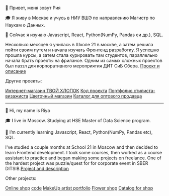 👋 Привет, меня зовут Рия

🎓 Я живу в Москве и учусь в НИУ ВШЭ по направлению Магистр по Наукам о Данных. 

🌱 Сейчас я изучаю Javascript, React, Python(NumPy, Pandas eи др.), SQL.

Несколько месяцев я училась в Школе 21 в москве, а затем решила пойти своим путем и начала изучать Фронтенд разработку.
Я успешно прошла курсы, а затем стала курировать там студентов, параллельно начала брать проекты на фрилансе. 
Одним из самых сложных проектов был паззл для корпоративного мероприятия ДИТ СиБ Сбера. [Проект и описание](https://github.com/romanovariya/sber_puzzle)

Другие проекты: 

[Интернет-магазин ТВОЙ ХЛОПОК](https://tvoy-hlopok.ru/) [Код проекта](https://github.com/romanovariya/website-cotton)
[Портфолио стилиста-визажиста](https://helga-polyukh.ru/)
[Цветочный магазин](https://oasismsk.ru/)
[Каталог для оптового продавца](https://juteopt.ru/)


---------
👋 Hi, my name is Riya

🎓 I live in Moscow. Studying at HSE Master of Data Science program.

🌱 I’m currently learning Javascript, React, Python(NumPy, Pandas etc), SQL.

I've studied a couple months at School 21 in Moscow and then decided to learn Frontend development. 
I took some courses, then worked as a course assistant to practice and began making some projects on freelance.
One of the hardest project was puzzle/quest for for corporate event in SBER DITSIB.[Project and description](https://github.com/romanovariya/sber_puzzle)

Other projects: 

[Online shop](https://tvoy-hlopok.ru/) [code](https://github.com/romanovariya/website-cotton)
[MakeUp artist portfolio](https://helga-polyukh.ru/)
[Flower shop](https://oasismsk.ru/)
[Catalog for shop](https://juteopt.ru/)

